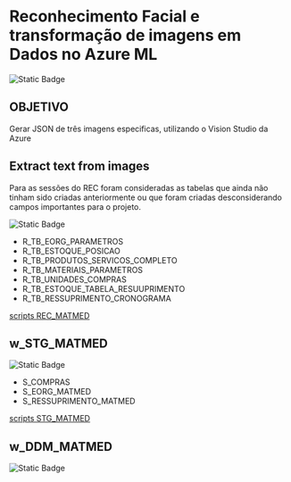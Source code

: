 # Reconhecimento Facial e transformação de imagens em Dados no Azure ML

![Static Badge](https://img.shields.io/badge/-DESAFIO_DE_PROJETO-blue)


## OBJETIVO

Gerar JSON de três imagens especificas, utilizando o Vision Studio da Azure

## Extract text from images

Para as sessões do REC foram consideradas as tabelas que ainda não tinham sido criadas anteriormente ou que foram criadas desconsiderando campos importantes para o projeto. 

![Static Badge](https://img.shields.io/badge/TABELAS%20REC-8A2BE2)

- R_TB_EORG_PARAMETROS
- R_TB_ESTOQUE_POSICAO
- R_TB_PRODUTOS_SERVICOS_COMPLETO
- R_TB_MATERIAIS_PARAMETROS
- R_TB_UNIDADES_COMPRAS
- R_TB_ESTOQUE_TABELA_RESUUPRIMENTO
- R_TB_RESSUPRIMENTO_CRONOGRAMA

[scripts REC_MATMED](https://gitlab.pbh.gov.br/projetos-astis/data-mart/dm-matmed/-/tree/main/script_tabelas/REC?ref_type=heads)

## w_STG_MATMED

![Static Badge](https://img.shields.io/badge/TABELAS%20STG-8A2BE2)

-   S_COMPRAS
-   S_EORG_MATMED
-   S_RESSUPRIMENTO_MATMED

[scripts STG_MATMED](https://gitlab.pbh.gov.br/projetos-astis/data-mart/dm-matmed/-/tree/main/script_tabelas/STG?ref_type=heads)

## w_DDM_MATMED

![Static Badge](https://img.shields.io/badge/TABELAS%20DDM-8A2BE2)

